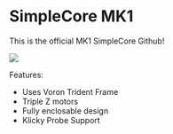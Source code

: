 # SimpleCore MK1
This is the official MK1 SimpleCore Github!

![](Build_Photos/image_readme/Preview.png)

Features:

- Uses Voron Trident Frame
- Triple Z motors
- Fully enclosable design
- Klicky Probe Support